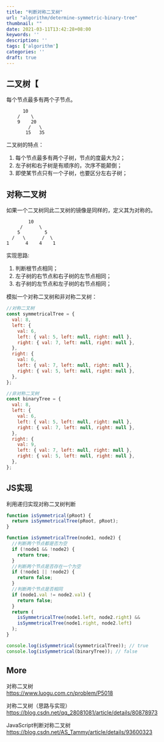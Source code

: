 ```yaml
---
title: "判断对称二叉树"
url: "algorithm/determine-symmetric-binary-tree"
thumbnail: ""
date: 2021-03-11T13:42:28+08:00
keywords: ''
description: ''
tags: ['algorithm']
categories: ''
draft: true
---
```


## 二叉树【

每个节点最多有两个子节点。

```
      10
    /    \
    9    20
        /   \
       15   35
```

二叉树的特点：

1. 每个节点最多有两个子树，节点的度最大为2；
2. 左子树和右子树是有顺序的，次序不能颠倒；
3. 即使某节点只有一个子树，也要区分左右子树；

## 对称二叉树

如果一个二叉树同此二叉树的镜像是同样的，定义其为对称的。


```
        10
     /      \
    5         5
  /   \      /  \
1      4    4    1
```

实现思路:

1. 判断根节点相同；
2. 左子树的右节点和右子树的左节点相同；
3. 右子树的左节点和左子树的右节点相同；

模拟一个对称二叉树和非对称二叉树：

```javascript
//对称二叉树
const symmetricalTree = {
  val: 8,
  left: {
    val: 6,
    left: { val: 5, left: null, right: null },
    right: { val: 7, left: null, right: null },
  },
  right: {
    val: 6,
    left: { val: 7, left: null, right: null },
    right: { val: 5, left: null, right: null },
  },
};

//非对称二叉树
const binaryTree = {
  val: 8,
  left: {
    val: 6,
    left: { val: 5, left: null, right: null },
    right: { val: 7, left: null, right: null },
  },
  right: {
    val: 9,
    left: { val: 7, left: null, right: null },
    right: { val: 5, left: null, right: null },
  },
};
```

## JS实现

利用递归实现对称二叉树判断

```javascript
function isSymmetrical(pRoot) {
  return isSymmetricalTree(pRoot, pRoot);
}

function isSymmetricalTree(node1, node2) {
  //判断两个节点都是否为空
  if (!node1 && !node2) {
    return true;
  }
  //判断两个节点是否存在一个为空
  if (!node1 || !node2) {
    return false;
  }
  //判断两个节点是否相同
  if (node1.val != node2.val) {
    return false;
  }
  return (
    isSymmetricalTree(node1.left, node2.right) &&
    isSymmetricalTree(node1.right, node2.left)
  );
}

console.log(isSymmetrical(symmetricalTree)); // true
console.log(isSymmetrical(binaryTree)); // false
```

## More

对称二叉树  
https://www.luogu.com.cn/problem/P5018

对称二叉树（思路与实现）   
https://blog.csdn.net/qq_28081081/article/details/80878973

JavaScript判断对称二叉树   
https://blog.csdn.net/AS_Tammy/article/details/93600323